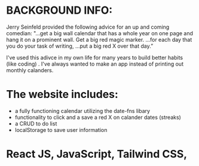 # BACKGROUND INFO:


Jerry Seinfeld provided the following advice for an up and coming comedian: "…get a big wall calendar that has a whole year on one page and hang it on a prominent wall. Get a big red magic marker. …for each day that you do your task of writing, …put a big red X over that day.”

I've used this adivce in my own life for many years to build better habits (like coding) . I've always wanted to make an app instead of printing out monthly calanders.

# The website includes:

- a fully functioning calendar utilizing the date-fns libary
- functionality to click and a save a red X on calander dates (streaks)
- a CRUD to do list
- localStorage to save user information


# React JS, JavaScript, Tailwind CSS,

